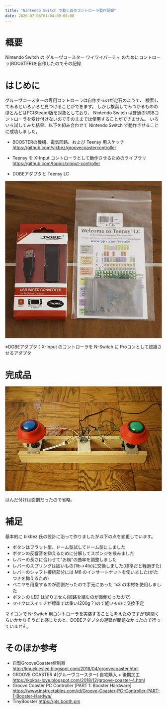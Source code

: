 ```yaml
---
title: "Nintendo Switch で動く自作コントローラ製作記録"
date: 2020-07-06T01:04:00-08:00
---
```


# 概要

Nintendo Switch の グルーヴコースター ワイワイパーティ のためにコントローラ(BOOSTER)を自作したのでその記録

# はじめに

グルーヴコースターの専用コントローラは自作するのが定石のようで、 検索してみるといろいろと見つけることができます。
しかし検索してみつかるもののほとんどはPC(Steam)版を対象としており、 Nintendo Switch
は普通のUSBコントローラを受け付けないのでそのままでは使用することができません。 いろいろ試してみた結果、以下を組み合わせて Nintendo
Switch で動作させることに成功しました。

  * BOOSTERの機構、電気回路、および Teensy 用スケッチ <https://github.com/vikbez/groovecoastercontroller>

  * Teensy を X-Input コントローラとして動作させるためのライブラリ <https://github.com/topics/xinput-controller>

  * DOBEアダプタと Teensy LC

![](../../media/622817521539645440_0.jpg)

※DOBEアダプタ：X-Input のコントローラを N-Switch に Proコンとして認識させるアダプタ

# 完成品

![](../../media/622817521539645440_1.jpg)

はんだ付けは面倒だったので省略。

# 補足

基本的に bikbez 氏の設計に沿って作りましたが以下の点を変更しています。

  * ボタンはフラット型、ドーム型試してドーム型にしました
  * ボタンの反響音を抑えるために分解してスポンジを挟みました
  * レバーの長さに合わせて"お椀"の曲率を調整しました
  * レバーのスプリングは固いもの(1lb->4lb)に交換しました(標準だと軽過ぎた)
  * レバーのシャフト接続部分には M6 のインサートナットを使いました(がたつきを抑えるため)
  * ベニヤを用意するのが面倒だったので手元にあった 1x3 の木材を使用しました
  * ボタンの LED は光りません(回路を組むのが面倒だったので)
  * マイクロスイッチが標準では重い(200g？)ので軽いものに交換予定

マイコンで N-Switch
用コントローラを実装することも考えたのですが1週間くらいかかりそうだと感じたのと、DOBEアダプタの遅延が問題なかったので行っていません。

# そのほか参考

* 自製GrooveCoaster控制器 <http://knuckleslee.blogspot.com/2018/04/groovecoaster.html>
* GROOVE COASTER 4(グルーヴコースター) 自宅購入 + 後期加工 <https://kokoa-love.blogspot.com/2018/12/groove-coaster-4.html>
* Groove Coaster PC Controller [PART 1: Booster Hardware] <https://www.instructables.com/id/Groove-Coaster-PC-Controller-PART-1-Booster-Hardwa/>
* TinyBooster <https://pls.booth.pm>

